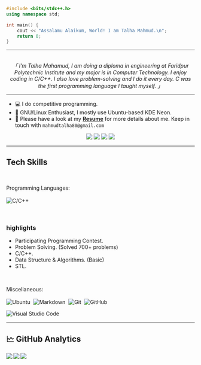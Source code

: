 ```cpp
#include <bits/stdc++.h>
using namespace std;

int main() {
    cout << "Assalamu Alaikum, World! I am Talha Mahmud.\n";
    return 0;
}
```

<hr/>

<p align="center">
                <br>
                <em>
                「 I’m Talha Mahamud, I am doing a diploma in engineering at Faridpur Polytechnic Institute and my major is in Computer Technology. I enjoy coding in C/C++. I also love problem-solving and I do it every day. C was the first programming language I taught myself.</b> 」
                </em>
                <br>
</p>

<hr/>

<!-- <img height="180" align="right" alt="Night Coding" src="./images/night-coding.gif/"/> -->


- 💻 I do competitive programming.
- 🐧 GNU/Linux Enthusiast, I mostly use Ubuntu-based KDE Neon.
- 📄 Please have a look at my [**Resume**](https://linkedin.com/in/talha4t) for more details about me. Keep in touch with `mahmudtalha80@gmail.com`

<div align="center">
<a href="mailto:mahmudtalha80@gmail.com"><img src="https://img.shields.io/badge/-Gmail-EA4335?style=flat&logo=Gmail&logoColor=white"/></a>
<a href="https://linkedin.com/in/talha4t"><img src="https://img.shields.io/badge/-LinkedIn-0A64BF?style=flat&logo=Linkedin&logoColor=white"/></a>
<a target="_blank" href="https://codeforces.com/profile/talha4t"><img src="https://img.shields.io/badge/-codeforces.com-808080?style=flat&logo=Codeforces&logoColor=white"/></a>
<a target="_blank" href="https://www.stopstalk.com/user/profile/talha"><img src="https://img.shields.io/badge/-stopstalk.com-536DFE?style=flat&logo=StopStalk&logoColor=white"/></a>

</div>

<hr/>  


## Tech Skills

<br>

Programming Languages: <br> <br>
![C/C++](https://img.shields.io/badge/C/C++-05122A?style=flat&logo=c%2B%2B)&nbsp;


<br>

### highlights

-   Participating Programming Contest.
-   Problem Solving. (Solved 700+ problems) 
-   C/C++.
-   Data Structure & Algorithms. (Basic)
-   STL.

<br>

Miscellaneous: <br> <br>
![Ubuntu](https://img.shields.io/badge/Ubuntu-05122A?style=flat&logo=ubuntu)&nbsp;
![Markdown](https://img.shields.io/badge/-Markdown-05122A?style=flat&logo=markdown)&nbsp;
![Git](https://img.shields.io/badge/-Git-05122A?style=flat&logo=git)&nbsp;
![GitHub](https://img.shields.io/badge/-GitHub-05122A?style=flat&logo=github)&nbsp;

![Visual Studio Code](https://img.shields.io/badge/-Visual%20Studio%20Code-05122A?style=flat&logo=visual-studio-code&logoColor=007ACC)&nbsp;  

<hr/>

## 🗠 GitHub Analytics

<a href="https://github.com/talha4t">
  <img align="left" src="https://github-readme-stats-eight-theta.vercel.app/api?username=talha4t&theme=nord&show_icons=true&count_private=true&hide=contribs&line_height=30" />
  <img align="left" src="https://github-readme-streak-stats.herokuapp.com/?user=talha4t&show_icons=true&locale=en&layout=compact&theme=nord&line_height=30" />
</a>
<a href="https://github.com/talha4t">
  <img align="center" src="https://github-readme-stats-eight-theta.vercel.app/api/top-langs/?username=talha4t&theme=nord&langs_count=10&hide=html,css,jupyter%20notebook,ejs,scss" />
</a>
